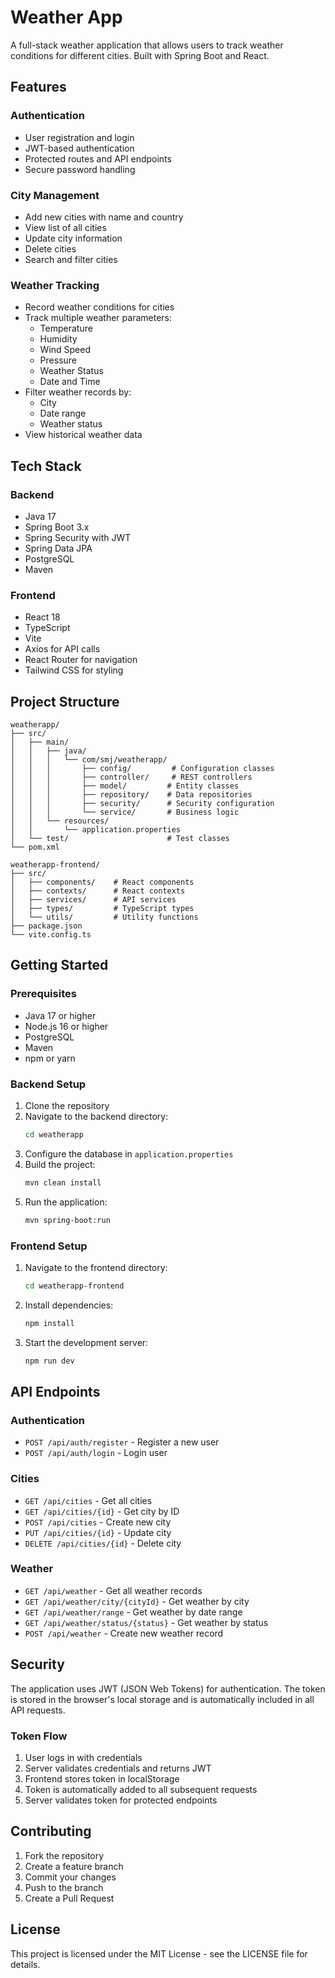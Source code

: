 # Weather App

A full-stack weather application that allows users to track weather conditions for different cities. Built with Spring Boot and React.

## Features

### Authentication
- User registration and login
- JWT-based authentication
- Protected routes and API endpoints
- Secure password handling

### City Management
- Add new cities with name and country
- View list of all cities
- Update city information
- Delete cities
- Search and filter cities

### Weather Tracking
- Record weather conditions for cities
- Track multiple weather parameters:
  - Temperature
  - Humidity
  - Wind Speed
  - Pressure
  - Weather Status
  - Date and Time
- Filter weather records by:
  - City
  - Date range
  - Weather status
- View historical weather data

## Tech Stack

### Backend
- Java 17
- Spring Boot 3.x
- Spring Security with JWT
- Spring Data JPA
- PostgreSQL
- Maven

### Frontend
- React 18
- TypeScript
- Vite
- Axios for API calls
- React Router for navigation
- Tailwind CSS for styling

## Project Structure

```
weatherapp/
├── src/
│   ├── main/
│   │   ├── java/
│   │   │   └── com/smj/weatherapp/
│   │   │       ├── config/         # Configuration classes
│   │   │       ├── controller/     # REST controllers
│   │   │       ├── model/         # Entity classes
│   │   │       ├── repository/    # Data repositories
│   │   │       ├── security/      # Security configuration
│   │   │       └── service/       # Business logic
│   │   └── resources/
│   │       └── application.properties
│   └── test/                      # Test classes
└── pom.xml

weatherapp-frontend/
├── src/
│   ├── components/    # React components
│   ├── contexts/      # React contexts
│   ├── services/      # API services
│   ├── types/         # TypeScript types
│   └── utils/         # Utility functions
├── package.json
└── vite.config.ts
```

## Getting Started

### Prerequisites
- Java 17 or higher
- Node.js 16 or higher
- PostgreSQL
- Maven
- npm or yarn

### Backend Setup
1. Clone the repository
2. Navigate to the backend directory:
   ```bash
   cd weatherapp
   ```
3. Configure the database in `application.properties`
4. Build the project:
   ```bash
   mvn clean install
   ```
5. Run the application:
   ```bash
   mvn spring-boot:run
   ```

### Frontend Setup
1. Navigate to the frontend directory:
   ```bash
   cd weatherapp-frontend
   ```
2. Install dependencies:
   ```bash
   npm install
   ```
3. Start the development server:
   ```bash
   npm run dev
   ```

## API Endpoints

### Authentication
- `POST /api/auth/register` - Register a new user
- `POST /api/auth/login` - Login user

### Cities
- `GET /api/cities` - Get all cities
- `GET /api/cities/{id}` - Get city by ID
- `POST /api/cities` - Create new city
- `PUT /api/cities/{id}` - Update city
- `DELETE /api/cities/{id}` - Delete city

### Weather
- `GET /api/weather` - Get all weather records
- `GET /api/weather/city/{cityId}` - Get weather by city
- `GET /api/weather/range` - Get weather by date range
- `GET /api/weather/status/{status}` - Get weather by status
- `POST /api/weather` - Create new weather record

## Security

The application uses JWT (JSON Web Tokens) for authentication. The token is stored in the browser's local storage and is automatically included in all API requests.

### Token Flow
1. User logs in with credentials
2. Server validates credentials and returns JWT
3. Frontend stores token in localStorage
4. Token is automatically added to all subsequent requests
5. Server validates token for protected endpoints

## Contributing

1. Fork the repository
2. Create a feature branch
3. Commit your changes
4. Push to the branch
5. Create a Pull Request

## License

This project is licensed under the MIT License - see the LICENSE file for details. 